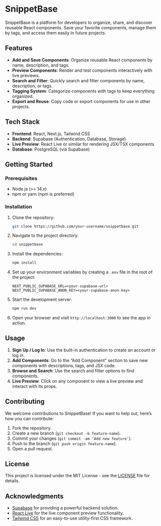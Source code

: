 # SnippetBase

SnippetBase is a platform for developers to organize, share, and discover reusable React components. Save your favorite components, manage them by tags, and access them easily in future projects.

## Features

- **Add and Save Components**: Organize reusable React components by name, description, and tags.
- **Preview Components**: Render and test components interactively with live previews.
- **Search and Filter**: Quickly search and filter components by name, description, or tags.
- **Tagging System**: Categorize components with tags to keep everything organized.
- **Export and Reuse**: Copy code or export components for use in other projects.

## Tech Stack

- **Frontend**: React, Next.js, Tailwind CSS
- **Backend**: Supabase (Authentication, Database, Storage)
- **Live Preview**: React Live or similar for rendering JSX/TSX components
- **Database**: PostgreSQL (via Supabase)

## Getting Started

### Prerequisites

- Node.js (>= 14.x)
- npm or yarn (npm is preferred)

### Installation

1. Clone the repository:

   ```bash
   git clone https://github.com/your-username/snippetbase.git

   ```

2. Navigate to the project directory:

   ```bash
   cd snippetbase

   ```

3. Install the dependencies:

   ```bash
   npm install

   ```

4. Set up your environment variables by creating a `.env` file in the root of the project:

   ```plaintext
   NEXT_PUBLIC_SUPABASE_URL=<your-supabase-url>
   NEXT_PUBLIC_SUPABASE_ANON_KEY=<your-supabase-anon-key>

   ```

5. Start the development server:

   ```bash
   npm run dev

   ```

6. Open your browser and visit `http://localhost:3000` to see the app in action.

## Usage

1. **Sign Up / Log In**: Use the built-in authentication to create an account or log in.
2. **Add Components**: Go to the “Add Component” section to save new components with descriptions, tags, and JSX code.
3. **Browse and Search**: Use the search and filter options to find components.
4. **Live Preview**: Click on any component to view a live preview and interact with its props.

## Contributing

We welcome contributions to SnippetBase! If you want to help out, here’s how you can contribute:

1. Fork the repository.
2. Create a new branch (`git checkout -b feature-name`).
3. Commit your changes (`git commit -am 'Add new feature'`).
4. Push to the branch (`git push origin feature-name`).
5. Open a pull request.

## License

This project is licensed under the MIT License - see the [LICENSE](LICENSE) file for details.

## Acknowledgments

- [Supabase](https://supabase.com) for providing a powerful backend solution.
- [React Live](https://github.com/FormidableLabs/react-live) for the live component preview functionality.
- [Tailwind CSS](https://tailwindcss.com) for an easy-to-use utility-first CSS framework.
